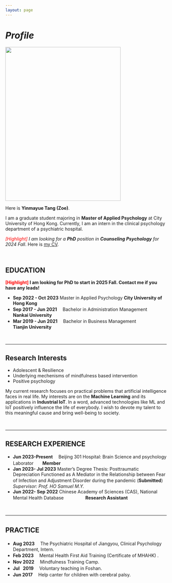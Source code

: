 ```yaml
---
layout: page
---
```


# ***Profile***

<img src="https://yinmayuetang.github.io/images/yinmatang.jpg" class="floatpic" width="360" height="480">

Here is **Yinmayue Tang (Zoe)**.

I am a graduate student majoring in **Master of Applied Psychology** at City University of Hong Kong. Currently, I am an intern in the clinical psychology department of a psychiatric hospital.

*<font color='red'>[Highlight]</font> I am looking for a **PhD** position in **Counseling Psychology** for 2024 Fall*. Here is [my CV](https://yinmayue-tang.github.io/file/CV-TANGYinmayue.pdf). 

<br>

## **EDUCATION**

**<font color='red'>[Highlight]</font> I am looking for PhD to start in 2025 Fall. Contact me if you have any leads!**

- **Sep 2022 - Oct 2023**   Master in Applied Psychology   **City University of Hong Kong**
- **Sep 2017 - Jun 2021** 　Bachelor in Administration Management　　 **Nankai University**
- **Mar 2019 - Jun 2021** 　Bachelor in Business Management　　　　  **Tianjin University**

<br>

---

## **Research Interests**

- Adolescent & Resilience
- Underlying mechenisms of mindfulness based intervention
- Positive psychology  

My current research focuses on practical problems that artificial intelligence faces in real life. My interests are on the **Machine Learning** and its applications in **Industrial IoT**. In a word, advanced technologies like ML and IoT positively influence the life of everybody.  I wish to devote my talent to this meaningful cause and bring well-being to society.

<br>

---

## **RESEARCH EXPERIENCE**
- **Jun 2023-Present** 　Beijing 301 Hospital: Brain Science and psychology Laborator　　**Member**
- **Jan 2023- Jul 2023** Master’s Degree Thesis: Posttraumatic Depreciation Functioned as A Mediator in the Relationship between Fear of Infection and Adjustment Disorder during the pandemic (**Submitted**)　　　　　　    　　　　　　　　　　  *Supervisor: Prof. HO Samuel M.Y.*
- **Jun 2022- Sep 2022** Chinese Academy of Sciences (CAS), National Mental Health Database 　　
　　                   **Research Assistant**
　
<br>

---

## **PRACTICE**　

- **Aug 2023** 　The Psychiatric Hospital of Jiangyou, Clinical Psychology Department, Intern.
- **Feb 2023** 　Mental Health First Aid Training (Certificate of MHAHK) .
- **Nov 2022** 　Mindfulness Training Camp.
- **Jul &ensp;2019** 　Voluntary teaching in Foshan.
- **Jun 2017**　 Help canter for children with cerebral palsy.
